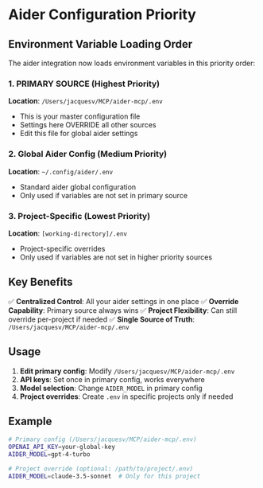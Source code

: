 # Aider Configuration Priority

## Environment Variable Loading Order

The aider integration now loads environment variables in this priority order:

### 1. **PRIMARY SOURCE** (Highest Priority)
**Location**: `/Users/jacquesv/MCP/aider-mcp/.env`
- This is your master configuration file
- Settings here OVERRIDE all other sources
- Edit this file for global aider settings

### 2. **Global Aider Config** (Medium Priority)  
**Location**: `~/.config/aider/.env`
- Standard aider global configuration
- Only used if variables are not set in primary source

### 3. **Project-Specific** (Lowest Priority)
**Location**: `[working-directory]/.env`
- Project-specific overrides
- Only used if variables are not set in higher priority sources

## Key Benefits

✅ **Centralized Control**: All your aider settings in one place
✅ **Override Capability**: Primary source always wins
✅ **Project Flexibility**: Can still override per-project if needed
✅ **Single Source of Truth**: `/Users/jacquesv/MCP/aider-mcp/.env`

## Usage

1. **Edit primary config**: Modify `/Users/jacquesv/MCP/aider-mcp/.env`
2. **API keys**: Set once in primary config, works everywhere
3. **Model selection**: Change `AIDER_MODEL` in primary config
4. **Project overrides**: Create `.env` in specific projects only if needed

## Example

```bash
# Primary config (/Users/jacquesv/MCP/aider-mcp/.env)
OPENAI_API_KEY=your-global-key
AIDER_MODEL=gpt-4-turbo

# Project override (optional: /path/to/project/.env)
AIDER_MODEL=claude-3.5-sonnet  # Only for this project
```
